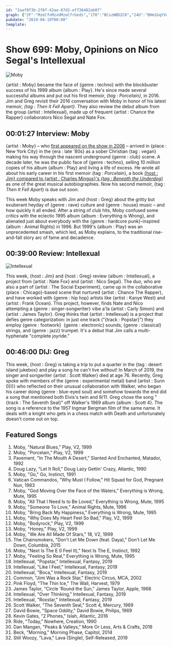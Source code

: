 ```yaml
---
id: "2aaf8f3b-2f8f-42ae-87d2-ef736482ab07"
graph: {"2F":"MzeCfnMzxUMzeCfrGeds","1T0":"BCszWBDZC0","24O":"BHm1GqYVo9BLLBYqYVo9HXmg7qYVo9BLLBYHXmg7"}
pubdate: "2019-04-19T00:00"
template: 
---
```






# Show 699: Moby, Opinions on Nico Segal's Intellexual

![Moby](https://static.soundopinions.org/images/2019/moby1.jpg)

{artist : Moby} became the face of {genre : techno} with the blockbuster success of his 1999 album {album : Play}. He's since made several successful albums and put out his first memoir, *{tag : Porcelain}*, in 2016. Jim and Greg revisit their 2016 conversation with Moby in honor of his latest memoir, *{tag : Then It Fell Apart}*. They also review the debut album from the group {artist : Intellexual}, made up of frequent {artist : Chance the Rapper} collaborators Nico Segal and Nate Fox.



## 00:01:27 Interview: Moby

{artist : Moby} – who [first appeared on the show in 2006](/show/49/) – arrived in {place : New York City} in the {era : late '80s} as a sober Christian {tag : vegan} making his way through the nascent underground {genre : club} scene. A decade later, he was the public face of {genre : techno}, selling 10 million copies of his album {album : Play} and living a life of excess. He wrote all about his early career in his first memoir {tag : *Porcelain*}, a book [{host : Jim} compared to {artist : Charles Mingus}'s *{tag : Beneath the Underdog}*](https://www.wbez.org/shows/jim-derogatis/mobys-porcelain-is-a-musical-memoir-that-ranks-with-the-very-best/67afc360-5db1-48ff-ac29-db5813e69e01) as one of the great musical autobiographies. Now his second memoir, {tag : *Then It Fell Apart*} is due out soon.

This week Moby speaks with Jim and {host : Greg} about the gritty but exuberant heyday of {genre : rave} culture and {genre : house} music – and how quickly it all ended. After a string of club hits, Moby confused some critics with the eclectic 1995 album {album : Everything is Wrong}, and alienated just about everybody with the {genre : hardcore punk}-inspired {album : Animal Rights} in 1996. But 1999's {album : Play} was an unprecedented smash, which led, as Moby explains, to the traditional rise-and-fall story arc of fame and decadence.



## 00:39:00 Review: Intellexual

![Intellexual](https://static.soundopinions.org/assets/699/1T00.jpg)

This week, {host : Jim} and {host : Greg} review {album : Intellexual}, a project from {artist : Nate Fox} and {artist : Nico Segal}. The duo, who are also a part of {artist : The Social Experiment}, came up in the collaborative {place : Chicago}-based scene that nurtured {artist : Chance The Rapper}, and have worked with {genre : hip hop} artists like {artist : Kanye West} and {artist : Frank Ocean}. This project, however, finds Nate and Nico attempting a {genre : singer-songwriter} vibe a'la {artist : Carly Simon} and {artist : James Taylor}. Greg thinks that {artist : Intellexual} is a project that defies genre categorization: in just one track ("{track : Popstar}") they employ {genre : footwork}  {genre : electronic} sounds, {genre : classical} strings, and {genre : jazz} trumpet. It's a debut that Jim calls a multi-hyphenate "complete joyride."



## 00:46:00 DIJ: Greg

This week, {host : Greg} is taking a trip to put a quarter in the {tag : desert island jukebox} and play a song he can't live without! In March of 2019, the singer and songwriter {artist : Scott Walker} died at age 76. Recently, Greg spoke with members of the {genre : experimental metal} band {artist : Sunn 0)))} who reflected on their unusual collaboration with Walker, who began his career doing {genre : blue-eyed soul} and somehow towards the end did a song that mentioned both Elvis's twin and 9/11. Greg chose the song "{track : The Seventh Seal}" off Walker's 1969 album {album : Scott 4}. The song is a reference to the 1957 Ingmar Bergman film of the same name. It deals with a knight who gets in a chess match with Death and unfortunately doesn't come out on top.



## Featured Songs

1. Moby, "Natural Blues," Play, V2, 1999
2. Moby, "Porcelain," Play, V2, 1999
3. Pavement, "In The Mouth A Desert," Slanted And Enchanted, Matador, 1992
4. Doug Lazy, "Let It Roll," Doug Lazy Gettin' Crazy, Atlantic, 1990
5. Moby, "Go," Go, Instinct, 1991
6. Vatican Commandos, "Why Must I Follow," Hit Squad for God, Pregnant Nun, 1983
7. Moby, "God Moving Over the Face of the Waters," Everything is Wrong, Mute, 1995
8. Moby, "All That I Need Is to Be Loved," Everything is Wrong, Mute, 1995
9. Moby, "Someone To Love," Animal Rights, Mute, 1996
10. Moby, "Bring Back My Happiness," Everything is Wrong, Mute, 1995
11. Moby, "Why Does My Heart Feel So Bad," Play, V2, 1999
12. Moby, "Bodyrock," Play, V2, 1999
13. Moby, "Honey," Play, V2, 1999
14. Moby, "We Are All Made Of Stars," 18, V2, 1999
15. The Chainsmokers, "Don't Let Me Down (feat. Daya)," Don't Let Me Down, Columbia, 2015
16. Moby, "Next Is The E (I Feel It)," Next Is The E, Instinct, 1992
17. Moby, "Feeling So Real," Everything is Wrong, Mute, 1995
18. Intellexual, "Popstar," Intellexual, Fantasy, 2019
19. Intellexual, "Like I Feel," Intellexual, Fantasy, 2019
20. Intellexual, "Boca," Intellexual, Fantasy, 2019
21. Common, "Jimi Was a Rock Star," Electric Circus, MCA, 2002
22. Pink Floyd, "The Thin Ice," The Wall, Harvest, 1979
23. James Taylor, "Circle 'Round the Sun," James Taylor, Apple, 1968
24. Intellexual, "Over Thinking," Intellexual, Fantasy, 2019
25. Intellexual, "Roxstar," Intellexual, Fantasy, 2019
26. Scott Walker, "The Seventh Seal," Scott 4, Mercury, 1969
27. David Bowie, "Space Oddity," David Bowie, Philips, 1969
28. Kevin Gates, "2 Phones," Islah, Atlantic, 2016
29. Ride, "Today," Nowhere, Creation, 1990
30. Dan Mangan, "Peaks & Valleys," More Or Less, Arts & Crafts, 2018
31. Beck, "Morning," Morning Phase, Capitol, 2014
32. Still Woozy, "Lava," Lava (Single), Self-Released, 2019